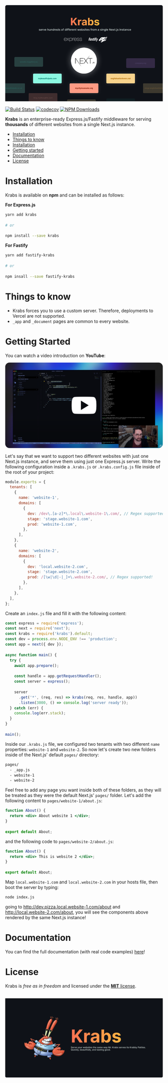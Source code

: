 <img src="/misc/krabs-cover.png" />

[![Build Status](https://www.travis-ci.com/micheleriva/krabs.svg?branch=main)](https://www.travis-ci.com/micheleriva/krabs)
[![codecov](https://codecov.io/gh/micheleriva/krabs/branch/main/graph/badge.svg?token=s46QYu6uUJ)](https://codecov.io/gh/micheleriva/krabs)
[![NPM Downloads](https://img.shields.io/npm/dt/krabs)](https://w,ww.npmjs.com/package/krabs)

**Krabs** is an enterprise-ready Express.js/Fastify middleware for serving **thousands** of different websites from a single Next.js instance.

- [Installation](#installation)
- [Things to know](#things-to-know)
- [Installation](#installation)
- [Getting started](#getting-started)
- [Documentation](#documentation)
- [License](#license)

# Installation

Krabs is available on **npm** and can be installed as follows:

**For Express.js**

```bash
yarn add krabs

# or

npm install --save krabs
```

**For Fastify**

```bash
yarn add fastify-krabs

# or

npm insall --save fastify-krabs
```

# Things to know

- Krabs forces you to use a custom server. Therefore, deployments to Vercel are not supported.
- `_app` and `_document` pages are common to every website.

# Getting Started

You can watch a video introduction on **YouTube**:

<a href="https://www.youtube.com/watch?v=71NRAnT4G4Q" target="_blank">
  <img src="/misc/krabs-yt-intro.png" />
</a>

Let's say that we want to support two different websites with just one Next.js instance, and serve them using just one Express.js server.
Write the following configuration inside a `.krabs.js` or `.krabs.config.js` file inside of the root of your project:

```js
module.exports = {
  tenants: [
    {
      name: 'website-1',
      domains: [
        {
          dev: /dev\.[a-z]*\.local\.website-1\.com/, // Regex supported!
          stage: 'stage.website-1.com',
          prod: 'website-1.com',
        },
      ],
    },
    {
      name: 'website-2',
      domains: [
        {
          dev: 'local.website-2.com',
          stage: 'stage.website-2.com',
          prod: /[\w|\d|-|_]+\.website-2.com/, // Regex supported!
        },
      ],
    },
  ],
};
```

Create an `index.js` file and fill it with the following content:

```js
const express = require('express');
const next = require('next');
const krabs = require('krabs').default;
const dev = process.env.NODE_ENV !== 'production';
const app = next({ dev });

async function main() {
  try {
    await app.prepare();

    const handle = app.getRequestHandler();
    const server = express();

    server
      .get('*', (req, res) => krabs(req, res, handle, app))
      .listen(3000, () => console.log('server ready'));
  } catch (err) {
    console.log(err.stack);
  }
}

main();
```

Inside our `.krabs.js` file, we configured two tenants with two different `name` properties: `website-1` and `website-2`.
So now let's create two new folders inside of the Next.js' default `pages/` directory:

```txt
pages/
  - _app.js
  - website-1
  - website-2
```

Feel free to add any page you want inside both of these folders, as they will be treated as they were the default Next.js' `pages/` folder.
Let's add the following content to `pages/website-1/about.js`:

```jsx
function About() {
  return <div> About website 1 </div>;
}

export default About;
```

and the following code to `pages/website-2/about.js`:

```jsx
function About() {
  return <div> This is website 2 </div>;
}

export default About;
```

Map `local.website-1.com` and `local.website-2.com` in your hosts file, then boot the server by typing:

```bash
node index.js
```

going to http://dev.pizza.local.website-1.com/about and http://local.website-2.com/about, you will see the components above rendered by the same Next.js instance!

# Documentation

You can find the full documentation (with real code examples) [here](https://micheleriva.github.io/krabs/)!

# License

Krabs is _free as in freedom_ and licensed under the [**MIT** license](/LICENSE.md).

<br />

<img src="/misc/krabs-bottom.png" />
